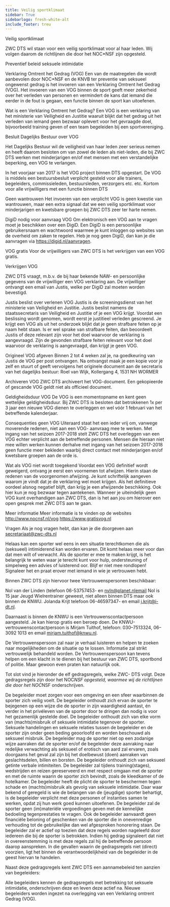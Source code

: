 ```yaml
---
title: Veilig sportklimaat
sidebar: True
sidebarlogo: fresh-white-alt
include_footer: treu
---
```

Veilig sportklimaat

ZWC DTS  wil staan voor een veilig sportklimaat voor al haar leden. Wij volgen daarom de richtlijnen die door het NOC*NSF zijn opgesteld.

Preventief beleid seksuele intimidatie

Verklaring Omtrent het Gedrag (VOG)
Een van de maatregelen die wordt aanbevolen door NOC*NSF en de KNVB ter preventie van seksueel ongewenst gedrag is het invoeren van een Verklaring Omtrent het Gedrag (VOG). Het invoeren van een VOG binnen de sport geeft meer zekerheid over het verleden van personen en vermindert de kans dat iemand die eerder in de fout is gegaan, een functie binnen de sport kan uitoefenen.

Wat is een Verklaring Omtrent het Gedrag?
Een VOG is een verklaring van het ministerie van Veiligheid en Justitie waaruit blijkt dat het gedrag uit het verleden van iemand geen bezwaar oplevert voor het gevraagde doel, bijvoorbeeld training geven of een team begeleiden bij een sportvereniging.

Besluit Dagelijks Bestuur over VOG

Het Dagelijks Bestuur wil de veiligheid van haar leden zeer serieus nemen en heeft daarom besloten om van zowel de leden als niet-leden, die bij ZWC DTS werken met minderjarigen en/of met mensen met een verstandelijke beperking, een VOG te verlangen.

In het voorjaar van 2017 is het VOG project binnen DTS opgestart. De VOG is middels een bestuursbesluit verplicht gesteld voor alle trainers, begeleiders, commissieleden, bestuursleden, verzorgers etc. etc. Kortom voor alle vrijwilligers met een functie binnen DTS

Geen wantrouwen
Het invoeren van een verplicht VOG is geen kwestie van wantrouwen, maar een extra signaal dat we een veilig sportklimaat voor minderjarigen en kwetsbare groepen bij ZWC DTS zeer ter harte nemen.

DigiD nodig voor aanvraag VOG
Om elektronisch een VOG aan te vragen moet je beschikken over een DigiD. Een DigiD is een persoonlijke gebruikersnaam en wachtwoord waarmee je kunt inloggen op websites van de overheid om zaken te regelen. Heb je nog geen DigiD, dan kan je die aanvragen via https://digid.nl/aanvragen.

VOG gratis
Voor de vrijwilligers van ZWC DTS is het verkrijgen van een VOG gratis.

Verkrijgen VOG

ZWC DTS vraagt, m.b.v. de bij haar bekende NAW- en persoonlijke gegevens van de vrijwilliger een VOG verklaring aan. De vrijwilliger ontvangt een email van Justis, welke per DigiD zal moeten worden bevestigd.

Justis beslist over verlenen VOG
Justis is de screeningsdienst van het ministerie van Veiligheid en Justitie. Justis beslist namens de staatssecretaris van Veiligheid en Justitie of je een VOG krijgt. Voordat een beslissing wordt genomen, wordt eerst je justitieel verleden gescreend. Je krijgt een VOG als uit het onderzoek blijkt dat je geen strafbare feiten op je naam hebt staan. Is er wel sprake van strafbare feiten, dan beoordeelt Justis of deze relevant zijn voor het doel waarvoor de verklaring is aangevraagd. Zijn de gevonden strafbare feiten relevant voor het doel waarvoor de verklaring is aangevraagd, dan krijgt je geen VOG.

Origineel VOG afgeven
Binnen 2 tot 4 weken zal je, na goedkeuring van Justis de VOG per post ontvangen. Na ontvangst maak je een kopie voor je zelf en stuurt of geeft vervolgens het originele document aan de secretaris van het dagelijks bestuur:  Roel van Wijk, Kollergang 4, 1531 NH  WORMER

Archiveren VOG
ZWC DTS archiveert het VOG-document. Een gekopieerde of gescande VOG geldt niet als officieel document.

Geldigheidsduur VOG
De VOG is een momentopname en kent geen wettelijke geldigheidsduur. Bij ZWC DTS is besloten dat betrokkenen 1x per 3 jaar een nieuwe VOG dienen te overleggen en wel vóór 1 februari van het betreffende kalenderjaar.

Consequenties geen VOG
Uiteraard staat het een ieder vrij om, vanwege moverende redenen, niet aan een VOG- aanvraag mee te werken. Met ingang van het seizoen 2017-2018 stelt ZWC DTS het overleggen van een VOG echter verplicht aan de betreffende personen. Mensen die hieraan niet mee willen werken kunnen derhalve met ingang van het seizoen 2017-2018 geen functie meer bekleden waarbij direct contact met minderjarigen en/of kwetsbare groepen aan de orde is.

Wat als VOG niet wordt toegekend
Voordat een VOG definitief wordt geweigerd, ontvang je eerst een voornemen tot afwijzen. Hierin staan de redenen van de voorgenomen afwijzing. Je kunt schriftelijk aangeven waarom je vindt dat je de verklaring wel moet krijgen. Als het definitieve oordeel alsnog negatief blijft, dan krijg je een afwijzende beschikking. Ook hier kun je nog bezwaar tegen aantekenen. Wanneer je uiteindelijk geen VOG kunt overhandigen aan ZWC DTS, dan is het aan jou om hierover een open gesprek met ZWC DTS aan te gaan.

Meer informatie
Meer informatie is te vinden op de websites
http://www.nocnsf.nl/vog
https://www.gratisvog.nl

Vragen
Als je nog vragen hebt, dan kan je die doorgeven aan secretariaat@zwc-dts.nl

Helaas kan een sporter wel eens in een situatie terechtkomen die als (seksueel) intimiderend kan worden ervaren. Dit komt helaas meer voor dan dat men wilt of verwacht. Als de sporter er mee te maken krijgt, is het belangrijk te weten waar je terecht kunt voor hulp, ondersteuning of simpelweg een advies of luisterend oor. Blijf er niet mee rondlopen! Signaleer het en praat erover met iemand in wie je vertrouwen hebt.

Binnen ZWC DTS zijn hiervoor twee Vertrouwenspersonen beschikbaar:

Nol van der Linden (telefoon 06-53757453- en nvln@planet.nlemail Nol is 15 jaar Jeugd Wielrentrainer geweest, niet alleen binnen  DTS maar ook binnen de KNWU.
Jolanda Krijt telefoon 06-46597347- en email j.krijt@i-dt.nl.

Daarnaast is binnen de KNWU is een Vertrouwenscontactpersoon aangesteld. Je kan hierop gratis een beroep doen. De KNWU-vertrouwenscontactpersoon is Mirjam Tuithof, telefoon: 030–7513324, 06–3092 1013 en email mirjam.tuithof@knwu.nl.

De Vertrouwenspersoon zal naar je verhaal luisteren en helpen te zoeken naar mogelijkheden om de situatie op te lossen. Informatie zal strikt vertrouwelijk behandeld worden. De Vertrouwenspersoon kan tevens  helpen om een klacht in te dienen bij het bestuur van ZWC DTS, sportbond of politie. Maar gewoon even praten kan natuurlijk ook.

Tot slot vind je hieronder de elf gedragsregels, welke ZWC- DTS volgt. Deze gedragsregels zijn door het NOC*NSF opgesteld, waarmee wij de richtlijnen die door het NOC*NSF onderschrijven.

De begeleider moet zorgen voor een omgeving en een sfeer waarbinnen de sporter zich veilig voelt.
De begeleider onthoudt zich ervan de sporter te bejegenen op een wijze die de sporter in zijn waardigheid aantast, én verder in het privéleven van de sporter door te dringen dan nodig is voor het gezamenlijk gestelde doel.
De begeleider onthoudt zich van elke vorm van (machts)misbruik of seksuele intimidatie tegenover de sporter.
Seksuele handelingen en seksuele relaties tussen de begeleider en de sporter zijn onder geen beding geoorloofd en worden beschouwd als seksueel misbruik.
De begeleider mag de sporter niet op een zodanige wijze aanraken dat de sporter en/of de begeleider deze aanraking naar redelijke verwachting als seksueel of erotisch van aard zal ervaren, zoals doorgaans het geval zal zijn bij het doelbewust (doen) aanraken van geslachtsdelen, billen en borsten.
De begeleider onthoudt zich van seksueel getinte verbale intimiteiten.
De begeleider zal tijdens training(stages), wedstrijden en reizen gereserveerd en met respect omgaan met de sporter en met de ruimte waarin de sporter zich bevindt, zoals de kleedkamer of de hotelkamer.
De begeleider heeft de plicht de sporter te beschermen tegen schade en (machts)misbruik als gevolg van seksuele intimidatie. Daar waar bekend of geregeld is wie de belangen van de (jeugdige) sporter behartigt, is de begeleider verplicht met deze personen of instanties samen te werken, opdat zij hun werk goed kunnen uitoefenen.
De begeleider zal de sporter geen (im)materiële vergoedingen geven met de kennelijke bedoeling tegenprestaties te vragen. Ook de begeleider aanvaardt geen financiële beloning of geschenken van de sporter die in onevenredige verhouding tot de gebruikelijke dan wel afgesproken honorering staan.
De begeleider zal er actief op toezien dat deze regels worden nageleefd door iedereen die bij de sporter is betrokken. Indien hij gedrag signaleert dat niet in overeenstemming is met deze regels zal hij de betreffende persoon daarop aanspreken.
In die gevallen waarin de gedragsregels niet (direct) voorzien, ligt het binnen de verantwoordelijkheid van de begeleider in de geest hiervan te handelen.

Naast deze gedragsregels kent ZWC DTS een aannamebeleid ten aanzien van begeleiders:

Alle begeleiders kennen de gedragsregels met betrekking tot seksuele intimidatie, onderschrijven deze en leven deze actief na.
Nieuwe begeleiders worden ingezet na overlegging van een Verklaring omtrent Gedrag (VOG).
